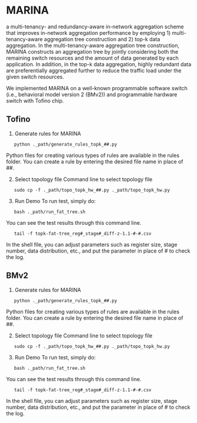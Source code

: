# MARINA
a multi-tenancy- and redundancy-aware in-network aggregation scheme that improves in-network aggregation performance by employing 1) multi-tenancy-aware aggregation tree construction and 2) top-k data aggregation. In the multi-tenancy-aware aggregation tree construction, MARINA constructs an aggregation tree by jointly considering both the remaining switch resources and the amount of data generated by each application. In addition, in the top-k data aggregation, highly redundant data are preferentially aggregated further to reduce the traffic load under the given switch resources. 

We implemented MARINA on a well-known programmable software switch (i.e., behavioral model version 2 (BMv2)) and programmable hardware switch with Tofino chip.

## Tofino
1. Generate rules for MARINA
```
   python ._path/generate_rules_topk_##.py
```
  Python files for creating various types of rules are available in the rules folder. You can create a rule by entering the desired file name in place of ##.


2. Select topology file
Command line to select topology file 
```
   sudo cp -f ._path/topo_topk_hw_##.py ._path/topo_topk_hw.py
```

3. Run Demo
To run test, simply do:
```
   bash ._path/run_fat_tree.sh
```
You can see the test results through this command line.
```
   tail -f topk-fat-tree_reg#_stage#_diff-z-1.1-#-#.csv
```
In the shell file, you can adjust parameters such as register size, stage number, data distribution, etc., and put the parameter in place of # to check the log.

## BMv2
1. Generate rules for MARINA
```
   python ._path/generate_rules_topk_##.py
```
  Python files for creating various types of rules are available in the rules folder. You can create a rule by entering the desired file name in place of ##.


2. Select topology file
Command line to select topology file 
```
   sudo cp -f ._path/topo_topk_hw_##.py ._path/topo_topk_hw.py
```

3. Run Demo
To run test, simply do:
```
   bash ._path/run_fat_tree.sh
```
You can see the test results through this command line.
```
   tail -f topk-fat-tree_reg#_stage#_diff-z-1.1-#-#.csv
```
In the shell file, you can adjust parameters such as register size, stage number, data distribution, etc., and put the parameter in place of # to check the log.

